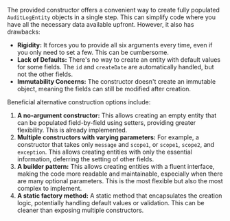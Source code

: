 The provided constructor offers a convenient way to create fully populated `AuditLogEntity` objects in a single step. This can simplify code where you have all the necessary data available upfront. However, it also has drawbacks:

* **Rigidity:** It forces you to provide all six arguments every time, even if you only need to set a few. This can be cumbersome.
* **Lack of Defaults:** There's no way to create an entity with default values for some fields.  The `id` and `createDate` are automatically handled, but not the other fields.
* **Immutability Concerns:** The constructor doesn't create an immutable object, meaning the fields can still be modified after creation.

Beneficial alternative construction options include:

1. **A no-argument constructor:** This allows creating an empty entity that can be populated field-by-field using setters, providing greater flexibility.  This is already implemented.
2. **Multiple constructors with varying parameters:** For example, a constructor that takes only `message` and `scope1`, or `scope1`, `scope2`, and `exception`. This allows creating entities with only the essential information, deferring the setting of other fields.
3. **A builder pattern:** This allows creating entities with a fluent interface, making the code more readable and maintainable, especially when there are many optional parameters.  This is the most flexible but also the most complex to implement.
4. **A static factory method:**  A static method that encapsulates the creation logic, potentially handling default values or validation. This can be cleaner than exposing multiple constructors.